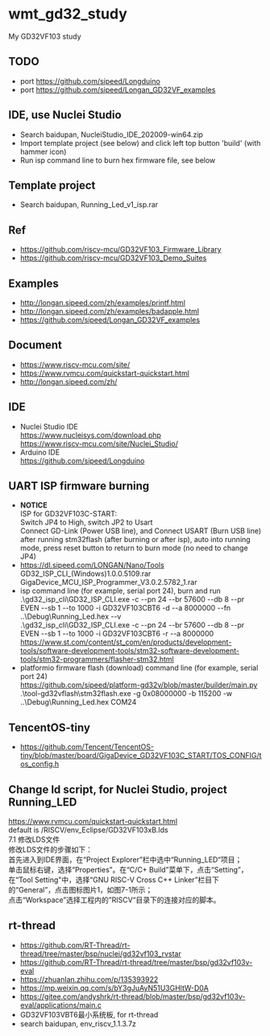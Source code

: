 # wmt_gd32_study
My GD32VF103 study

## TODO  
* port https://github.com/sipeed/Longduino  
* port https://github.com/sipeed/Longan_GD32VF_examples  

## IDE, use Nuclei Studio   
* Search baidupan, NucleiStudio_IDE_202009-win64.zip  
* Import template project (see below) and click left top button 'build' (with hammer icon)    
* Run isp command line to burn hex firmware file, see below  

## Template project  
* Search baidupan, Running_Led_v1_isp.rar  

## Ref      
* https://github.com/riscv-mcu/GD32VF103_Firmware_Library  
* https://github.com/riscv-mcu/GD32VF103_Demo_Suites  

## Examples  
* http://longan.sipeed.com/zh/examples/printf.html  
* http://longan.sipeed.com/zh/examples/badapple.html  
* https://github.com/sipeed/Longan_GD32VF_examples  

## Document  
* https://www.riscv-mcu.com/site/  
* https://www.rvmcu.com/quickstart-quickstart.html  
* http://longan.sipeed.com/zh/  

## IDE  
* Nuclei Studio IDE  
https://www.nucleisys.com/download.php  
https://www.riscv-mcu.com/site/Nuclei_Studio/  
* Arduino IDE  
https://github.com/sipeed/Longduino  

## UART ISP firmware burning  
* **NOTICE**  
ISP for GD32VF103C-START:  
Switch JP4 to High, switch JP2 to Usart    
Connect GD-Link (Power USB line), and Connect USART (Burn USB line)  
after running stm32flash (after burning or after isp), auto into running mode, press reset button to return to burn mode (no need to change JP4)  
* https://dl.sipeed.com/LONGAN/Nano/Tools  
GD32_ISP_CLI_(Windows)1.0.0.5109.rar  
GigaDevice_MCU_ISP_Programmer_V3.0.2.5782_1.rar  
* isp command line (for example, serial port 24), burn and run      
.\gd32_isp_cli\GD32_ISP_CLI.exe -c --pn 24 --br 57600 --db 8 --pr EVEN --sb 1 --to 1000 -i GD32VF103CBT6 -d --a 8000000 --fn ..\Debug\Running_Led.hex --v  
.\gd32_isp_cli\GD32_ISP_CLI.exe -c --pn 24 --br 57600 --db 8 --pr EVEN --sb 1 --to 1000 -i GD32VF103CBT6 -r --a 8000000  
https://www.st.com/content/st_com/en/products/development-tools/software-development-tools/stm32-software-development-tools/stm32-programmers/flasher-stm32.html  
* platformio firmware flash (download) command line (for example, serial port 24)      
https://github.com/sipeed/platform-gd32v/blob/master/builder/main.py  
.\tool-gd32vflash\stm32flash.exe -g 0x08000000 -b 115200 -w ..\Debug\Running_Led.hex COM24  

## TencentOS-tiny  
* https://github.com/Tencent/TencentOS-tiny/blob/master/board/GigaDevice_GD32VF103C_START/TOS_CONFIG/tos_config.h  

## Change ld script, for Nuclei Studio, project Running_LED      
https://www.rvmcu.com/quickstart-quickstart.html  
default is /RISCV/env_Eclipse/GD32VF103xB.lds    
7.1 修改LDS文件  
修改LDS文件的步骤如下：  
首先进入到IDE界面，在“Project Explorer”栏中选中“Running_LED“项目；  
单击鼠标右键，选择“Properties”。在“C/C+ Build”菜单下，点击“Setting”，在“Tool Setting"中，选择“GNU RISC-V Cross C++ Linker”栏目下的“General”，点击图标图片1，如图7-1所示；  
点击“Workspace”选择工程内的”RISCV“目录下的连接对应的脚本。    

## rt-thread  
* https://github.com/RT-Thread/rt-thread/tree/master/bsp/nuclei/gd32vf103_rvstar  
* https://github.com/RT-Thread/rt-thread/tree/master/bsp/gd32vf103v-eval  
* https://zhuanlan.zhihu.com/p/135393922  
* https://mp.weixin.qq.com/s/bY3gJuAyN51U3GHltW-D0A  
* https://gitee.com/andyshrk/rt-thread/blob/master/bsp/gd32vf103v-eval/applications/main.c  
* GD32VF103VBT6最小系统板, for rt-thread    
* search baidupan, env_riscv_1.1.3.7z  

